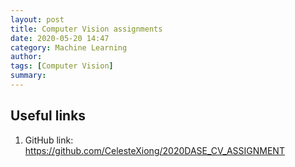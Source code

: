 ```yaml
---
layout: post
title: Computer Vision assignments
date: 2020-05-20 14:47
category: Machine Learning
author: 
tags: [Computer Vision]
summary: 
---
```


## Useful links

1. GitHub link: https://github.com/CelesteXiong/2020DASE_CV_ASSIGNMENT
